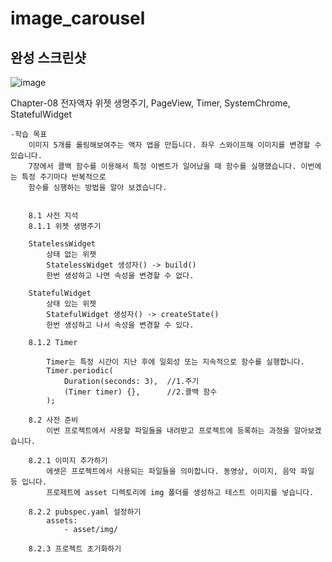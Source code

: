 # image_carousel

## 완성 스크린샷

![image](./asset/final/final_screenshot.png)




Chapter-08
전자액자
	위젯 생명주기, PageView, Timer, SystemChrome, StatefulWidget

	-학습 목표
	    이미지 5개를 롤링해보여주는 액자 앱을 만듭니다. 좌우 스와이프해 이미지를 변경할 수 있습니다.
	    7장에서 콜백 함수를 이용해서 특정 이벤트가 일어났을 때 함수를 실행했습니다. 이번에는 특정 주기마다 반복적으로 
	    함수를 싱행하는 방법을 알아 보겠습니다.
	    

	    8.1 사전 지석
	    8.1.1 위젯 생명주기

	    StatelessWidget
	    	상태 없는 위젯
	    	StatelessWidget 생성자() -> build() 
	    	한번 생성하고 나면 속성을 변경할 수 없다.

	    StatefulWidget
	    	상태 있는 위젯
	    	StatefulWidget 생성자() -> createState() 
	    	한번 생성하고 나서 속성을 변경할 수 있다.	    	

	    8.1.2 Timer

	    	Timer는 특정 시간이 지난 후에 일회성 또는 지속적으로 함수를 실행합니다. 
	    	Timer.periodic(
	    		Duration(seconds: 3),  //1.주기
	    		(Timer timer) {},      //2.콜백 함수
	    	);

	    8.2 사전 준비
	    	이번 프로젝트에서 사용할 파일들을 내려받고 프로젝트에 등록하는 과정을 알아보겠습니다.

	    8.2.1 이미지 추가하기
	    	에셋은 프로젝트에서 사용되는 파일들을 의미합니다. 동영상, 이미지, 음악 파일 등 입니다.
	    	프로제트에 asset 디렉토리에 img 폴더를 생성하고 테스트 이미지를 넣습니다.

	    8.2.2 pubspec.yaml 설정하기
	    	assets:
	    	    - asset/img/

		8.2.3 프로젝트 초기화하기
		